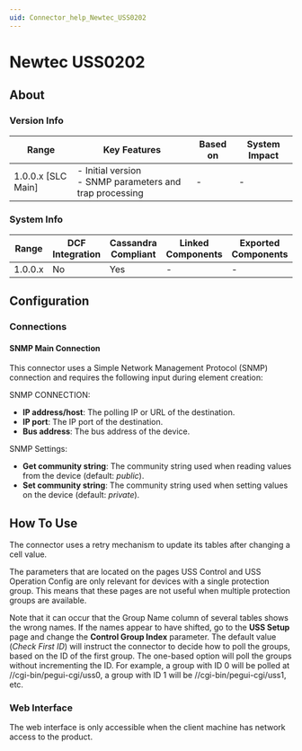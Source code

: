```yaml
---
uid: Connector_help_Newtec_USS0202
---
```


# Newtec USS0202

## About

### Version Info

| Range              | Key Features                                               | Based on | System Impact |
|--------------------|------------------------------------------------------------|----------|---------------|
| 1.0.0.x [SLC Main] | - Initial version<br>- SNMP parameters and trap processing | -        | -             |

### System Info

| Range     | DCF Integration     | Cassandra Compliant     | Linked Components     | Exported Components     |
|-----------|---------------------|-------------------------|-----------------------|-------------------------|
| 1.0.0.x   | No                  | Yes                     | -                     | -                       |

## Configuration

### Connections

#### SNMP Main Connection

This connector uses a Simple Network Management Protocol (SNMP) connection and requires the following input during element creation:

SNMP CONNECTION:

- **IP address/host**: The polling IP or URL of the destination.
- **IP port**: The IP port of the destination.
- **Bus address**: The bus address of the device.

SNMP Settings:

- **Get community string**: The community string used when reading values from the device (default: *public*).
- **Set community string**: The community string used when setting values on the device (default: *private*).

## How To Use

The connector uses a retry mechanism to update its tables after changing a cell value.

The parameters that are located on the pages USS Control and USS Operation Config are only relevant for devices with a single protection group. This means that these pages are not useful when multiple protection groups are available.

Note that it can occur that the Group Name column of several tables shows the wrong names. If the names appear to have shifted, go to the **USS Setup** page and change the **Control Group Index** parameter. The default value (*Check First ID*) will instruct the connector to decide how to poll the groups, based on the ID of the first group. The one-based option will poll the groups without incrementing the ID. For example, a group with ID 0 will be polled at //cgi-bin/pegui-cgi/uss0, a group with ID 1 will be //cgi-bin/pegui-cgi/uss1, etc.

### Web Interface

The web interface is only accessible when the client machine has network access to the product.
